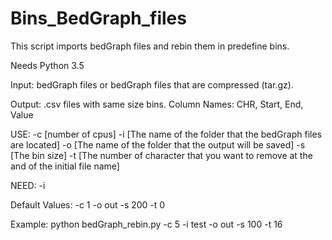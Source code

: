 # Bins_BedGraph_files

This script imports bedGraph files and rebin them in predefine bins. 

Needs Python 3.5

Input: bedGraph files or bedGraph files that are compressed (tar.gz).

Output: .csv files with same size bins. Column Names: CHR, Start, End, Value

USE:
-c <int> [number of cpus]
-i <char> [The name of the folder that the bedGraph files are located]
-o <char> [The name of the folder that the output will be saved]
-s <int> [The bin size]
-t <int> [The number of character that you want to remove at the and of the initial file name]

NEED:
-i

Default Values:
-c 1
-o out
-s 200
-t 0

Example:
python bedGraph_rebin.py -c 5 -i test -o out -s 100 -t 16
